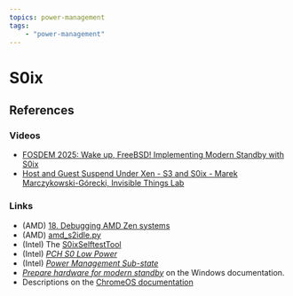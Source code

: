 ```yaml
---
topics: power-management
tags:
    - "power-management"
---
```


# S0ix

## References

### Videos

- [FOSDEM 2025: Wake up, FreeBSD! Implementing Modern Standby with S0ix](https://youtu.be/mBxj_EkAzV0)
- [Host and Guest Suspend Under Xen - S3 and S0ix - Marek Marczykowski-Górecki, Invisible Things Lab](https://youtu.be/4UUEt4rll6U)

### Links

- (AMD) [18. Debugging AMD Zen systems](https://docs.kernel.org/arch/x86/amd-debugging.html)
- (AMD) [amd_s2idle.py](https://gitlab.freedesktop.org/drm/amd/-/blob/master/scripts/amd_s2idle.py)
- (Intel) The [S0ixSelftestTool](https://github.com/intel/S0ixSelftestTool)
- (Intel) [*PCH S0 Low Power*](https://edc.intel.com/content/www/tw/zh/design/ipla/software-development-platforms/client/platforms/tiger-lake-mobile-y/intel-500-series-chipset-family-on-package-platform-controller-hub-datasheet-v/006/pch-s0-low-power/)
- (Intel) [*Power Management Sub-state*](https://edc.intel.com/content/www/tw/zh/design/ipla/software-development-platforms/client/platforms/tiger-lake-mobile-y/intel-500-series-chipset-family-on-package-platform-controller-hub-datasheet-v/006/power-management-sub-state/)
- [*Prepare hardware for modern standby*](https://learn.microsoft.com/en-us/windows-hardware/design/device-experiences/prepare-hardware-for-modern-standby) on the Windows documentation.
- Descriptions on the [ChromeOS documentation](https://chromium.googlesource.com/chromiumos/platform2/+/HEAD/debugd/docs/log_entries.md#substate_live_status_registers)

